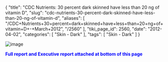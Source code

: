 {
    "title": "CDC Nutrients: 30 percent dark skinned have less than 20 ng of vitamin D",
    "slug": "cdc-nutrients-30-percent-dark-skinned-have-less-than-20-ng-of-vitamin-d",
    "aliases": [
        "/CDC+Nutrients+30+percent+dark+skinned+have+less+than+20+ng+of+vitamin+D+-+March+2012",
        "/2560"
    ],
    "tiki_page_id": 2560,
    "date": "2012-04-02",
    "categories": [
        "Skin - Dark"
    ],
    "tags": [
        "Skin - Dark"
    ]
}


<img src="https://d1bk1kqxc0sym.cloudfront.net/attachments/gif/cdc-deficiency-march-2012.gif" alt="image">

 **<span style="color:#00F;">Full report and Executive report attached at bottom of this page</span>**